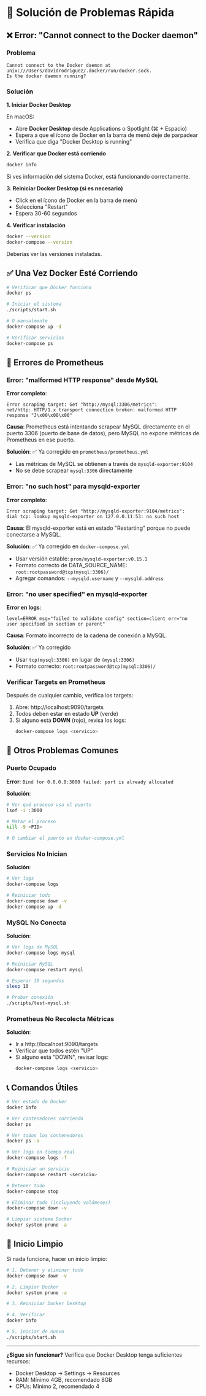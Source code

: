 # 🔧 Solución de Problemas Rápida

## ❌ Error: "Cannot connect to the Docker daemon"

### Problema
```
Cannot connect to the Docker daemon at unix:///Users/davidrodriguez/.docker/run/docker.sock. 
Is the docker daemon running?
```

### Solución

**1. Iniciar Docker Desktop**

En macOS:
- Abre **Docker Desktop** desde Applications o Spotlight (⌘ + Espacio)
- Espera a que el ícono de Docker en la barra de menú deje de parpadear
- Verifica que diga "Docker Desktop is running"

**2. Verificar que Docker está corriendo**

```bash
docker info
```

Si ves información del sistema Docker, está funcionando correctamente.

**3. Reiniciar Docker Desktop (si es necesario)**

- Click en el ícono de Docker en la barra de menú
- Selecciona "Restart"
- Espera 30-60 segundos

**4. Verificar instalación**

```bash
docker --version
docker-compose --version
```

Deberías ver las versiones instaladas.

## ✅ Una Vez Docker Esté Corriendo

```bash
# Verificar que Docker funciona
docker ps

# Iniciar el sistema
./scripts/start.sh

# O manualmente
docker-compose up -d

# Verificar servicios
docker-compose ps
```

## 🐛 Errores de Prometheus

### Error: "malformed HTTP response" desde MySQL

**Error completo**:
```
Error scraping target: Get "http://mysql:3306/metrics": 
net/http: HTTP/1.x transport connection broken: malformed HTTP response "J\x00\x00\x00"
```

**Causa**: Prometheus está intentando scrapear MySQL directamente en el puerto 3306 (puerto de base de datos), pero MySQL no expone métricas de Prometheus en ese puerto.

**Solución**: ✅ Ya corregido en `prometheus/prometheus.yml`
- Las métricas de MySQL se obtienen a través de `mysqld-exporter:9104`
- No se debe scrapear `mysql:3306` directamente

### Error: "no such host" para mysqld-exporter

**Error completo**:
```
Error scraping target: Get "http://mysqld-exporter:9104/metrics": 
dial tcp: lookup mysqld-exporter on 127.0.0.11:53: no such host
```

**Causa**: El mysqld-exporter está en estado "Restarting" porque no puede conectarse a MySQL.

**Solución**: ✅ Ya corregido en `docker-compose.yml`
- Usar versión estable: `prom/mysqld-exporter:v0.15.1`
- Formato correcto de DATA_SOURCE_NAME: `root:rootpassword@tcp(mysql:3306)/`
- Agregar comandos: `--mysqld.username` y `--mysqld.address`

### Error: "no user specified" en mysqld-exporter

**Error en logs**:
```
level=ERROR msg="failed to validate config" section=client err="no user specified in section or parent"
```

**Causa**: Formato incorrecto de la cadena de conexión a MySQL.

**Solución**: ✅ Ya corregido
- Usar `tcp(mysql:3306)` en lugar de `(mysql:3306)`
- Formato correcto: `root:rootpassword@tcp(mysql:3306)/`

### Verificar Targets en Prometheus

Después de cualquier cambio, verifica los targets:

1. Abre: http://localhost:9090/targets
2. Todos deben estar en estado **UP** (verde)
3. Si alguno está **DOWN** (rojo), revisa los logs:
   ```bash
   docker-compose logs <servicio>
   ```

## 🐛 Otros Problemas Comunes

### Puerto Ocupado

**Error**: `Bind for 0.0.0.0:3000 failed: port is already allocated`

**Solución**:
```bash
# Ver qué proceso usa el puerto
lsof -i :3000

# Matar el proceso
kill -9 <PID>

# O cambiar el puerto en docker-compose.yml
```

### Servicios No Inician

**Solución**:
```bash
# Ver logs
docker-compose logs

# Reiniciar todo
docker-compose down -v
docker-compose up -d
```

### MySQL No Conecta

**Solución**:
```bash
# Ver logs de MySQL
docker-compose logs mysql

# Reiniciar MySQL
docker-compose restart mysql

# Esperar 10 segundos
sleep 10

# Probar conexión
./scripts/test-mysql.sh
```

### Prometheus No Recolecta Métricas

**Solución**:
- Ir a http://localhost:9090/targets
- Verificar que todos estén "UP"
- Si alguno está "DOWN", revisar logs:
  ```bash
  docker-compose logs <servicio>
  ```

## 📞 Comandos Útiles

```bash
# Ver estado de Docker
docker info

# Ver contenedores corriendo
docker ps

# Ver todos los contenedores
docker ps -a

# Ver logs en tiempo real
docker-compose logs -f

# Reiniciar un servicio
docker-compose restart <servicio>

# Detener todo
docker-compose stop

# Eliminar todo (incluyendo volúmenes)
docker-compose down -v

# Limpiar sistema Docker
docker system prune -a
```

## 🚀 Inicio Limpio

Si nada funciona, hacer un inicio limpio:

```bash
# 1. Detener y eliminar todo
docker-compose down -v

# 2. Limpiar Docker
docker system prune -a

# 3. Reiniciar Docker Desktop

# 4. Verificar
docker info

# 5. Iniciar de nuevo
./scripts/start.sh
```

---

**¿Sigue sin funcionar?** Verifica que Docker Desktop tenga suficientes recursos:
- Docker Desktop → Settings → Resources
- RAM: Mínimo 4GB, recomendado 8GB
- CPUs: Mínimo 2, recomendado 4
